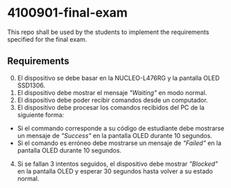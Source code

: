 # 4100901-final-exam
This repo shall be used by the students to implement the requirements specified for the final exam.

## Requirements

0. El dispositivo se debe basar en la NUCLEO-L476RG y la pantalla OLED SSD1306.
1. El dispositivo debe mostrar el mensaje *"Waiting"* en modo normal.
2. El dispositivo debe poder recibir comandos desde un computador.
3. El dispositivo debe procesar los comandos recibidos del PC de la siguiente forma:
  * Si el commando corresponde a su código de estudiante debe mostrarse un mensaje de *"Success"* en la pantalla OLED durante 10 segundos.
  * Si el comando es erróneo debe mostrarse un mensaje de *"Failed"* en la pantalla OLED durante 10 segundos.
4. Si se fallan 3 intentos seguidos, el dispositivo debe mostrar *"Blocked"* en la pantalla OLED y esperar 30 segundos hasta volver a su estado normal.

